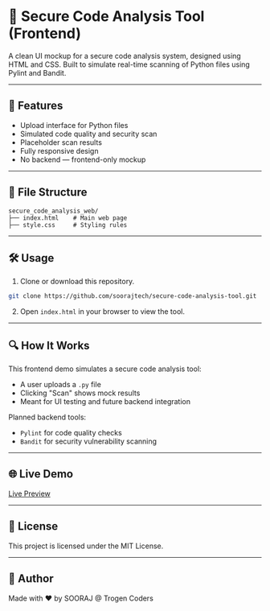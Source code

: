 # 🔐 Secure Code Analysis Tool (Frontend)

A clean UI mockup for a secure code analysis system, designed using HTML and CSS. Built to simulate real-time scanning of Python files using Pylint and Bandit.

---

## 🚀 Features

* Upload interface for Python files
* Simulated code quality and security scan
* Placeholder scan results
* Fully responsive design
* No backend — frontend-only mockup

---

## 📁 File Structure

```
secure_code_analysis_web/
├── index.html    # Main web page
├── style.css     # Styling rules
```

---

## 🛠 Usage

1. Clone or download this repository.

```bash
git clone https://github.com/soorajtech/secure-code-analysis-tool.git
```

2. Open `index.html` in your browser to view the tool.

---

## 🔍 How It Works

This frontend demo simulates a secure code analysis tool:

* A user uploads a `.py` file
* Clicking "Scan" shows mock results
* Meant for UI testing and future backend integration

Planned backend tools:

* `Pylint` for code quality checks
* `Bandit` for security vulnerability scanning

---

## 🌐 Live Demo

[Live Preview](https://scat.soorajsk.tech)

---

## 📄 License

This project is licensed under the MIT License.

---

## 🙌 Author

Made with ❤️ by SOORAJ @ Trogen Coders
